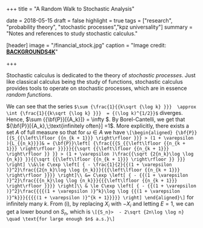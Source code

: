 +++
title = "A Random Walk to Stochastic Analysis"

date = 2018-05-15
draft = false
highlight = true
tags = ["research", "probability theory", "stochastic processes","kpz universality"]
summary = "Notes and references to study stochastic calculus."

[header]
image = "/financial_stock.jpg"
caption = "Image credit: [**BACKGROUNDS4K**](http://backgrounds4k.net/stocks/)"

+++

Stochastic calculus is dedicated to the theory of _stochastic processes_. Just like classical calculus being the study of functions, stochastic calculus provides tools to operate on stochastic processes, which are in essence _random functions_.

We can see that the series `$\sum {\frac{1}{{k\sqrt {\log k} }}}  \approx \int {\frac{1}{{k\sqrt {\log k} }}}  = {(\log k)^{1/2}}$` diverges. Hence, $\sum {{\bf{P}}[{A_k}]}  = \infty $. By Borel-Cantelli, we get that ${\bf{P}}[{A_k},\;\text{infinitely often}] =1$. More explicitly, there exists a set $A$ of full measure so that for $\omega \in A$ we have
`\[\begin{aligned}
{\bf{P}}[{S_{{\left\lfloor {{n_{k + 1}}} \right\rfloor }}} > (1 + \varepsilon ){L_{{n_k}}}]& = {\bf{P}}\left[ {\frac{{{S_{{\left\lfloor {{n_{k + 1}}} \right\rfloor }}}}}{{\sqrt {{\left\lfloor {{n_{k + 1}}} \right\rfloor }} }} > (1 + \varepsilon )\frac{{\sqrt {2{n_k}\log \log {n_k}} }}{{\sqrt {{\left\lfloor {{n_{k + 1}}} \right\rfloor }} }}} \right] \\&\le C\exp \left[ { - \frac{1}{2}{{(1 + \varepsilon )}^2}\frac{{2{n_k}\log \log {n_k}}}{{{\left\lfloor {{n_{k + 1}}} \right\rfloor }}}} \right]\\
 &= C\exp \left[ { - {{(1 + \varepsilon )}^2}\frac{{{n_k}\log \log {n_k}}}{{{\left\lfloor {{n_{k + 1}}} \right\rfloor }}}} \right]\\
& \le C\exp \left[ { - {{(1 + \varepsilon )}^2}\frac{{{{(1 + \varepsilon )}^k}\log \log {{(1 + \varepsilon )}^k}}}{{{{(1 + \varepsilon )}^{k + 1}}}}} \right]
\end{aligned}\]`
for infinitely many $k$. From (i), by replacing $X_i$ with $-X_i$ and letting $E =1$, we can get a lower bound on $S_n$, which is
`\[{S_n}>  - 2\sqrt {2n\log \log n} \quad \text{for large enough $n$ a.s.}\]`